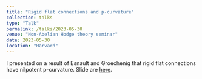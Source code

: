 ```yaml
---
title: "Rigid flat connections and p-curvature"
collection: talks
type: "Talk"
permalink: /talks/2023-05-30
venue: "Non-Abelian Hodge theory seminar"
date: 2023-05-30
location: "Harvard"
---
```


I presented on a result of Esnault and Groechenig that rigid flat connections have nilpotent p-curvature. Slide are [here](dpentland.github.io/files/Non_abelian_Hodge.pdf).

